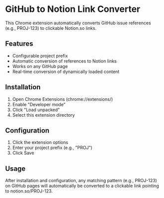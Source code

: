 # GitHub to Notion Link Converter

This Chrome extension automatically converts GitHub issue references (e.g., PROJ-123) to clickable Notion.so links.

## Features

- Configurable project prefix
- Automatic conversion of references to Notion links
- Works on any GitHub page
- Real-time conversion of dynamically loaded content

## Installation

1. Open Chrome Extensions (chrome://extensions/)
2. Enable "Developer mode"
3. Click "Load unpacked"
4. Select this extension directory

## Configuration

1. Click the extension options
2. Enter your project prefix (e.g., "PROJ")
3. Click Save

## Usage

After installation and configuration, any matching pattern (e.g., PROJ-123) on GitHub pages will automatically be converted to a clickable link pointing to notion.so/PROJ-123.